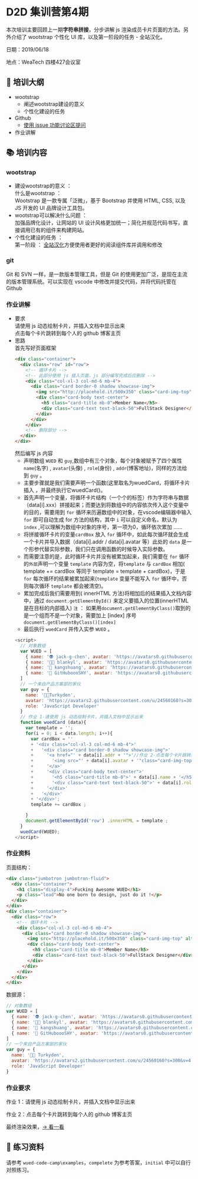 # D2D 集训营第4期

本次培训主要回顾上一期**字符串拼接**，分步讲解 js 渲染成员卡片页面的方法。另外介绍了 wootstrap 个性化 UI 库，以及第一阶段的任务 - 全站汉化。

日期：2019/06/18

地点：WeaTech 四楼427会议室

## 🥇 培训大纲

- wootstrap
  - 阐述wootstrap建设的意义
  - 个性化建设的任务
- Github
  - [使用 issue 功能讨论区提问](https://github.com/weaver-design/wued-code-camp/issues)
- 作业讲解

## 📚 培训内容

### wootstrap
- 建设wootstrap的意义 ：   
  什么是wootstrap ：   
  Wootstrap 是一款专属「泛微」，基于 Bootstrap 并使用 HTML, CSS, 以及 JS 开发的 UI 品牌设计工具包。  
- wootstrap可以解决什么问题 ：   
  加强品牌化设计，让网站的 UI 设计风格更加统一；简化并规范代码书写，直接调用已有的组件来构建网站。  
- 个性化建设的任务 ：  
  第一阶段 ：  [全站汉化](https://wootstrap.netlify.com/docs/4.3/getting-started/introduction/)方便使用者更好的阅读组件库并调用和修改

### git  
  Git 和 SVN 一样，是一款版本管理工具，但是 Git 的使用更加广泛，是现在主流的版本管理系统。可以实现在 vscode 中修改并提交代码，并将代码托管在 Github

### 作业讲解
  - 要求  
    请使用 js 动态绘制卡片，并插入文档中显示出来  
    点击每个卡片跳转到每个人的 github 博客主页
  - 思路  
    首先写好页面框架
      ``` html
      <div class="container">
        <div class="row" id="row">
          <!-- 循环卡片 -->
          <!-- 此部分使用 js 插入页面，js 部分编写完成后应删除 -->
          <div class="col-xl-3 col-md-6 mb-4">
            <div class="card border-0 shadow showcase-img">
              <img src="http://placehold.it/500x350" class="card-img-top" alt="Member Name">
              <div class="card-body text-center">
                <h5 class="card-title mb-0">Member Name</h5>
                <div class="card-text text-black-50">FullStack Designer</div>
              </div>
            </div>
          </div>
          <!-- 删除部分 -->
        </div>
      </div>
      ```
    然后编写 js 内容  
      - 声明数组 `WUED` 和 `guy`,数组中有三个对象，每个对象被赋予了四个属性 `name`(名字) , `avatar`(头像) , `role`(身份) , `addr`(博客地址)，同样的方法给到 `guy` 。
      - 主要步骤就是我们需要声明一个函数(这里取名为wuedCard，将循环卡片插入 ，并最终执行它wuedCard()。
      - 首先声明一个变量，将循环卡片结构（一个个的标签）作为字符串与数据（data[i].xxx）拼接起来；而要达到将数组中的内容依次传入这个变量中的目的，需要用到 `for` 循环来历遍数组中的对象，在vscode编辑器中输入 `for` 即可自动生成 for 方法的结构，其中 `i` 可以自定义命名，默认为 `index` ,可以理解为数组中对象的序号，第一项为0，循环依次累加 ...... 
      - 将拼接循环卡片的变量`cardBox` 放入 `for` 循环中，如此每次循环就会生成一个卡片并导入数据（data[i].addr / data[i].avatar 等）此处的 `data` 是一个形参代替实际参数，我们只在调用函数的时候导入实际参数。
      - 而需要注意的是，此时循环卡片并没有被累加起来，我们需要在 `for` 循环的`外部`声明一个变量 `template` 内容为空，将`template` 与 `cardBox` 相加( template += cardBox 等同于 template = template + cardBox)，于是 `for` 每次循环的结果被累加起来(`template` 变量不能写入 `for` 循环中，否则每次循环 `template` 都会被清空)。
      - 累加完成后我们需要用到( innerHTML 方法)将相加后的结果插入文档内容中，通过 `document.getElementById()` 来定义要插入的位置(innerHTML是在目标的内部插入)
      `注` ： 如果用`document.getElementByClass()`取到的是一个组而不是一个对象，需要加上 [index] 序号 `document.getElementByClass()[index]`
      - 最后执行 `wuedCard` 并传入实参 `WUED` 。
      ``` js
      <script>
        // 对象数组
        var WUED = [
          { name: '👽 jack-g-chen', avatar: 'https://avatars0.githubusercontent.com/u/50906620?s=300&v=4', role: 'Team Leader',addr:'https://github.com/jack-g-chen' },
          { name: '👩‍🎨 blankyl', avatar: 'https://avatars0.githubusercontent.com/u/50934382?s=300&v=4', role: 'UE Designer' ,addr:'https://github.com/blankyl'},
          { name: '👩 kangshuang', avatar: 'https://avatars0.githubusercontent.com/u/50934637?s=300&v=4', role: 'UI Designer' ,addr:'https://github.com/kangshuang'},
          { name: '👼 GitHuboooSHY', avatar: 'https://avatars0.githubusercontent.com/u/50934332?s=300&v=4', role: 'FullStack Designer' ,addr:'https://github.com/GitHuboooSHY'},
        ]
        // 一个来自产品方案部的家伙
        var guy = { 
          name: '👨‍🚀Turkyden', 
          avatar: 'https://avatars2.githubusercontent.com/u/24560160?s=300&v=4', 
          role: 'JavaScript Developer' 
        }
        // 作业 1-请使用 js 动态绘制卡片，并插入文档中显示出来
        function wuedCard (data){       
          var template = '';
          for(i = 0; i < data.length; i++){
            var cardBox = ''
            + '<div class="col-xl-3 col-md-6 mb-4">'
            +   '<div class="card border-0 shadow showcase-img">'
            +     '<a href="' + data[i].addr + '">'//作业 2-点击每个卡片跳转到每个人的 github 博客主页
            +       '<img src="' + data[i].avatar + '"class="card-img-top" alt="' + data[i].name + '">'
            +     '</a>'
            +     '<div class="card-body text-center">'
            +       '<h5 class="card-title mb-0">' + data[i].name + '</h5>'
            +       '<div class="card-text text-black-50">' + data[i].role + '</div>'
            +     '</div>'
            +   '</div>'
            + '</div>';
            template += cardBox ;

          }
          document.getElementById('row') .innerHTML = template ;
        }
        wuedCard(WUED);
      </script>
      ```




### 作业资料

页面结构：

``` html
<div class="jumbotron jumbotron-fluid">
  <div class="container">
    <h1 class="display-4">Fucking Awesome WUED</h1>
    <p class="lead">No one born to design, just do it !</p>
  </div>
</div>
<div class="container">
  <div class="row">
    <!-- 循环卡片 -->
    <div class="col-xl-3 col-md-6 mb-4">
      <div class="card border-0 shadow showcase-img">
        <img src="http://placehold.it/500x350" class="card-img-top" alt="Member Name">
        <div class="card-body text-center">
          <h5 class="card-title mb-0">Member Name</h5>
          <div class="card-text text-black-50">FullStack Designer</div>
        </div>
      </div>
    </div>
  </div>
</div>
```

数据源：

```js
// 对象数组
var WUED = [
  { name: '👽 jack-g-chen', avatar: 'https://avatars0.githubusercontent.com/u/50906620?s=300&v=4', role: 'Team Leader' },
  { name: '👩‍🎨 blankyl', avatar: 'https://avatars0.githubusercontent.com/u/50934382?s=300&v=4', role: 'UE Designer' },
  { name: '👩 kangshuang', avatar: 'https://avatars0.githubusercontent.com/u/50934637?s=300&v=4', role: 'UI Designer' },
  { name: '👼 GitHuboooSHY', avatar: 'https://avatars0.githubusercontent.com/u/50934332?s=300&v=4', role: 'FullStack Designer' },
]
// 一个来自产品方案部的家伙
var guy = {
  name: '👨‍🚀 Turkyden',
  avatar: 'https://avatars2.githubusercontent.com/u/24560160?s=300&v=4',
  role: 'JavaScript Developer'
}
```

### 作业要求

作业 1：请使用 js 动态绘制卡片，并插入文档中显示出来

作业 2：点击每个卡片跳转到每个人的 github 博客主页

最终渲染效果，[&rarr; 看一看](https://weaver-design.github.io/wued-code-camp/examples/RENDER/complete/index.html)


## 💯 练习资料

请参考 `wued-code-camp\examples`，`compelete` 为参考答案，`initial` 中可以自行对照练习。